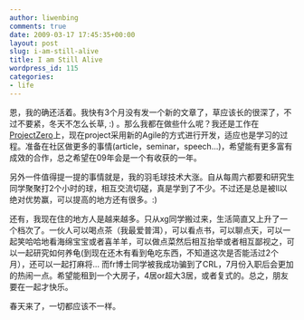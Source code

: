 ```yaml
---
author: liwenbing
comments: true
date: 2009-03-17 17:45:35+00:00
layout: post
slug: i-am-still-alive
title: I am Still Alive
wordpress_id: 115
categories:
- life
---
```


恩，我的确还活着。我快有3个月没有发一个新的文章了，草应该长的很深了，不过不要紧，冬天不怎么长草, :) 。那么我都在做些什么呢？我还是工作在[ProjectZero](http://www.projectzero.org)上，现在project采用新的Agile的方式进行开发，适应也是学习的过程。准备在社区做更多的事情(article，seminar，speech...)，希望能有更多富有成效的合作，总之希望在09年会是一个有收获的一年。

另外一件值得提一提的事情就是，我的羽毛球技术大涨。自从每周六都要和研究生同学聚聚打2个小时的球，相互交流切磋，真是学到了不少。不过还是总是被ll以绝对优势赢，可以提高的地方还有很多。:)

还有，我现在住的地方人是越来越多。只从xg同学搬过来，生活简直又上升了一个档次了。一伙人可以喝点茶（我最爱普洱），可以看点书，可以聊点天，可以一起笑哈哈地看海绵宝宝或者喜羊羊，可以做点菜然后相互抬举或者相互鄙视之，可以一起研究如何养龟(到现在还木有看到龟吃东西，不知道这次是否能活过2个月），还可以一起打麻将... 而fr博士同学被我成功骗到了CRL，7月份入职后会更加的热闹一点。希望能租到一个大房子，4居or超大3居，或者复式的。总之，朋友要在一起才快乐。

春天来了，一切都应该不一样。
